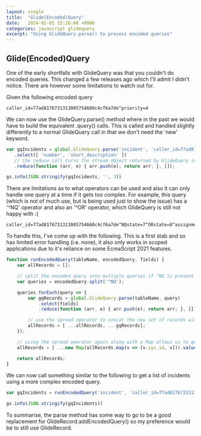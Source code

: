 ```yaml
---
layout: single
title:  "Glide(Encoded)Query"
date:   2024-02-01 15:26:00 +0000
categories: javascript glidequery
excerpt: "Using GlideQuery.parse() to process encoded queries"
---
```


## Glide(Encoded)Query
One of the early shortfalls with GlideQuery was that you couldn't do encoded queries.  This changed a few releases ago which I'll admit I didn't notice.  There are however some limitations to watch out for.
 
Given the following encoded query 

```
caller_id=77ad8176731313005754660c4cf6a7de^priority=4
```

 We can now use the GlideQuery.parse() method where in the past we would have to build the equivalent .query() calls.  This is called and handled slightly differently to a normal GlideQuery call in that we don't need the 'new' keyword.

 ```javascript
 var gqIncidents = global.GlideQuery.parse('incident', 'caller_id=77ad8176731313005754660c4cf6a7de^priority=4')
    .select([ 'number', 'short_description' ])
    // the reduce call turns the stream object returned by GlideQuery into an array
    .reduce(function (arr, e) { arr.push(e); return arr; }, []);

gs.info(JSON.stringify(gqIncidents, '', 3))
```
There are limitations as to what operators can be used and also it can only handle one query at a time if it gets too complex.  For example, this query (which is not of much use, but is being used just to show the issue) has a '^NQ' operator and also an '^OR' operator, which GlideQuery is still not happy with :(

```
caller_id=77ad8176731313005754660c4cf6a7de^NQstate=7^ORstate=8^assignment_group=NULL
```

To handle this, I've come up with the following.  This is a first stab and so has limited error handling (i.e. none), it also only works in scoped applications due to it's reliance on some EcmaScript 2021 features.

```javascript
function runEncodedQuery(tableName, encodedQuery, fields) {
    var allRecords = [];

    // split the encoded query into multiple queries if ^NQ is present
    var queries = encodedQuery.split('^NQ');

    queries.forEach(query => {
        var gqRecords = global.GlideQuery.parse(tableName, query)
            .select(fields)
            .reduce(function (arr, e) { arr.push(e); return arr; }, [])

        // use the spread operator to concat the new set of records with those discovered so far
        allRecords = [ ...allRecords, ...gqRecords];
    });

    // using the spread operator again along with a Map allows us to quickly remove duplciate values.
    allRecords = [ ...new Map(allRecords.map(v => [v.sys_id, v])).values() ];

    return allRecords;
}
```

We can now call something similar to the following to get a list of incidents using a more complex encoded query.

```javascript
var gqIncidents = runEncodedQuery('incident', 'caller_id=77ad8176731313005754660c4cf6a7de^NQstate=7^ORstate=8^assignment_group=NULL', ['number', 'short_description']);

gs.info(JSON.stringify(gqIncidents))
```

To summarise, the parse method has some way to go to be a good replacement for GlideRecord.addEncodedQuery() so my preference would be to still use GlideRecord.  